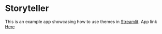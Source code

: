 # Storyteller 


This is an example app showcasing how to use themes in [Streamlit](https://streamlit.io/). 
App link [Here](https://storyteller-fkwpfuztdjycvjqtgr6eov.streamlit.app/)
